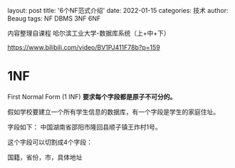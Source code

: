 layout: post
title: '6个NF范式介绍'
date: 2022-01-15
categories: 技术
author: Beaug
tags: NF DBMS 3NF 6NF



内容整理自课程 哈尔滨工业大学-数据库系统（上+中+下）

https://www.bilibili.com/video/BV1PJ411F78b?p=159



# 1NF

First Normal Form (1 INF)  **要求每个字段都是原子不可分的。**

假如学校要建立一个所有学生信息的数据库，有一个字段是学生的家庭住址。

字段如下：
中国湖南省邵阳市隆回县顺子镇王炸村1号。

这个字段可以切割成4个字段：

国籍，省份，市，具体地址

















